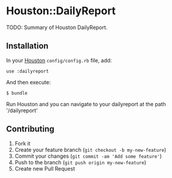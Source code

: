 # Houston::DailyReport

TODO: Summary of Houston DailyReport.


## Installation

In your [Houston](https://github.com/houstonmc/houston) `config/config.rb` file, add:

    use :dailyreport

And then execute:

    $ bundle

Run Houston and you can navigate to your dailyreport at the path '/dailyreport'


## Contributing

1. Fork it
2. Create your feature branch (`git checkout -b my-new-feature`)
3. Commit your changes (`git commit -am 'Add some feature'`)
4. Push to the branch (`git push origin my-new-feature`)
5. Create new Pull Request
